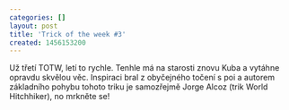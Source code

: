 ```yaml
---
categories: []
layout: post
title: 'Trick of the week #3'
created: 1456153200
---
```

<p>Už třetí TOTW, letí to rychle. Tenhle má na starosti znovu Kuba a vytáhne opravdu skvělou věc. Inspiraci bral z obyčejného točení s poi a autorem základního pohybu tohoto triku je samozřejmě Jorge Alcoz (trik World Hitchhiker), no mrkněte se!</p>

<p><div class="youtube-player" data-id="qFPRDL0YYGU"></div></p>

<p>&nbsp;</p>
